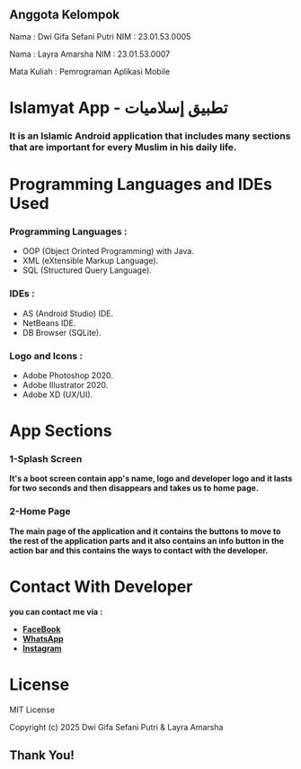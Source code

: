 ## Anggota Kelompok
Nama : Dwi Gifa Sefani Putri 
NIM  : 23.01.53.0005

Nama : Layra Amarsha
NIM  : 23.01.53.0007

Mata Kuliah : Pemrograman Aplikasi Mobile

# Islamyat App - تطبيق إسلاميات
### It is an Islamic Android application that includes many sections that are important for every Muslim in his daily life.
# Programming Languages and IDEs Used
### Programming Languages :
- OOP (Object Orinted Programming) with Java.
- XML (eXtensible Markup Language).
- SQL (Structured Query Language).
### IDEs :
- AS (Android Studio) IDE.
- NetBeans IDE.
- DB Browser (SQLite).
### Logo and Icons :
- Adobe Photoshop 2020.
- Adobe Illustrator 2020.
- Adobe XD (UX/UI).
# App Sections
 ### 1-Splash Screen
**It's a boot screen contain app's name, logo and developer logo and it lasts for two seconds and then disappears and takes us to home page.**
### 2-Home Page
**The main page of the application and it contains the buttons to move to the rest of the application parts and it also contains an info button in the action bar and this contains the ways to contact with the developer.**

# Contact With Developer
**you can contact me via :**

- **[FaceBook](https://www.facebook.com/puputgifa/)**
- **[WhatsApp](https://wa.me/081802482154)**
- **[Instagram](https://www.instagram.com/puputgifa)**

# License
MIT License

Copyright (c) 2025 Dwi Gifa Sefani Putri & Layra Amarsha



## Thank You! 
